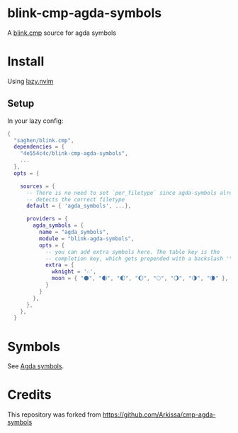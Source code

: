 # blink-cmp-agda-symbols
A [blink.cmp](https://github.com/Saghen/blink.cmp/tree/main) source for agda symbols

# Install
Using [lazy.nvim](https://github.com/folke/lazy.nvim)


## Setup
In your lazy config:
```lua
{
  "saghen/blink.cmp",
  dependencies = {
    "4e554c4c/blink-cmp-agda-symbols",
    ...
  },
  opts = {

    sources = {
      -- There is no need to set `per_filetype` since agda-symbols already
      -- detects the correct filetype
      default = { 'agda_symbols', ...},

      providers = {
        agda_symbols = {
          name = "agda_symbols",
          module = "blink-agda-symbols",
          opts = {
            -- you can add extra symbols here. The table key is the
            -- completion key, which gets prepended with a backslash '\'
            extra = {
              wknight = '♘',
              moon = { "🌑", "🌒", "🌓", "🌔", "🌕", "🌖", "🌗", "🌘" },
            }
          }
        },
      },
    },
  }
```

# Symbols
See [Agda symbols](https://github.com/4e554c4c/agda-symbols).

# Credits

This repository was forked from https://github.com/Arkissa/cmp-agda-symbols
